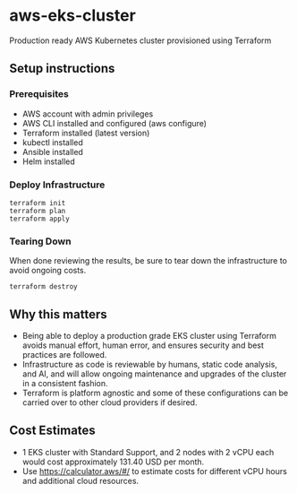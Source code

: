 # aws-eks-cluster
Production ready AWS Kubernetes cluster provisioned using Terraform

## Setup instructions

### Prerequisites
- AWS account with admin privileges
- AWS CLI installed and configured (aws configure)
- Terraform installed (latest version)
- kubectl installed
- Ansible installed
- Helm installed

### Deploy Infrastructure

```
terraform init
terraform plan
terraform apply
```


### Tearing Down
When done reviewing the results, be sure to tear down the infrastructure to avoid ongoing costs.
```
terraform destroy
```

## Why this matters
- Being able to deploy a production grade EKS cluster using Terraform avoids manual effort, human error, and ensures security and best practices are followed.
- Infrastructure as code is reviewable by humans, static code analysis, and AI, and will allow ongoing maintenance and upgrades of the cluster in a consistent fashion.
- Terraform is platform agnostic and some of these configurations can be carried over to other cloud providers if desired.

## Cost Estimates
- 1 EKS cluster with Standard Support, and 2 nodes with 2 vCPU each would cost approximately 131.40 USD per month.
- Use https://calculator.aws/#/ to estimate costs for different vCPU hours and additional cloud resources.